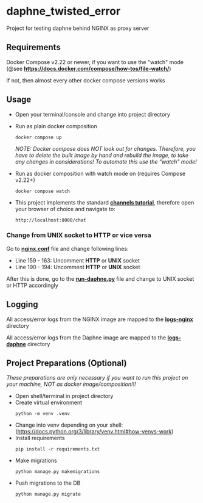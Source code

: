 # daphne_twisted_error
Project for testing daphne behind NGINX as proxy server

## Requirements

Docker Compose v2.22 or newer, if you want to use the "watch" mode (@see **https://docs.docker.com/compose/how-tos/file-watch/**)

If not, then almost every other docker compose versions works

## Usage

- Open your terminal/console and change into project directory
- Run as plain docker composition
  ```shell
  docker compose up
  ```
  *NOTE: Docker compose does NOT look out for changes. Therefore, you have to delete the built image by hand and rebuild the image, to take any changes in considerations! To automate this use the "watch" mode!*

- Run as docker composition with watch mode on (requires Compose v2.22+)
  ```shell
  docker compose watch
  ```
  
- This project implements the standard [**channels tutorial**](https://channels.readthedocs.io/en/latest/tutorial/index.html), therefore open your browser of choice and navigate to:
  ```
  http://localhost:8000/chat
  ```

### Change from UNIX socket to HTTP or vice versa

Go to [**nginx.conf**](resources/nginx.conf) file and change following lines:
  - Line 159 - 163: Uncomment **HTTP** or **UNIX** socket
  - Line 190 - 194: Uncomment **HTTP** or **UNIX** socket

After this is done, go to the [**run-daphne.py**](run-daphne.py) file and change to UNIX socket or HTTP accordingly

## Logging

All access/error logs from the NGINX image are mapped to the [**logs-nginx**](logs-nginx) directory

All access/error logs from the Daphne image are mapped to the [**logs-daphne**](logs-daphne) directory

## Project Preparations (Optional)

*These preparations are only necessary if you want to run this project on your machine, NOT as docker image/composition!!!*

- Open shell/terminal in project directory
- Create virtual environment
    ```shell
    python -m venv .venv
    ```
- Change into venv depending on your shell: (https://docs.python.org/3/library/venv.html#how-venvs-work)
- Install requirements
    ```shell
    pip install -r requirements.txt
    ```
- Make migrations
    ```shell
    python manage.py makemigrations
    ```
- Push migrations to the DB
    ```shell
    python manage.py migrate
    ```